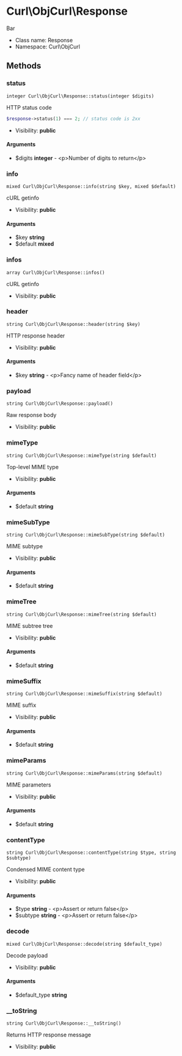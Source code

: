 Curl\ObjCurl\Response
===============

Bar




* Class name: Response
* Namespace: Curl\ObjCurl







Methods
-------


### status

    integer Curl\ObjCurl\Response::status(integer $digits)

HTTP status code

```php
$response->status(1) === 2; // status code is 2xx
```

* Visibility: **public**


#### Arguments
* $digits **integer** - &lt;p&gt;Number of digits to return&lt;/p&gt;



### info

    mixed Curl\ObjCurl\Response::info(string $key, mixed $default)

cURL getinfo



* Visibility: **public**


#### Arguments
* $key **string**
* $default **mixed**



### infos

    array Curl\ObjCurl\Response::infos()

cURL getinfo



* Visibility: **public**




### header

    string Curl\ObjCurl\Response::header(string $key)

HTTP response header



* Visibility: **public**


#### Arguments
* $key **string** - &lt;p&gt;Fancy name of header field&lt;/p&gt;



### payload

    string Curl\ObjCurl\Response::payload()

Raw response body



* Visibility: **public**




### mimeType

    string Curl\ObjCurl\Response::mimeType(string $default)

Top-level MIME type



* Visibility: **public**


#### Arguments
* $default **string**



### mimeSubType

    string Curl\ObjCurl\Response::mimeSubType(string $default)

MIME subtype



* Visibility: **public**


#### Arguments
* $default **string**



### mimeTree

    string Curl\ObjCurl\Response::mimeTree(string $default)

MIME subtree tree



* Visibility: **public**


#### Arguments
* $default **string**



### mimeSuffix

    string Curl\ObjCurl\Response::mimeSuffix(string $default)

MIME suffix



* Visibility: **public**


#### Arguments
* $default **string**



### mimeParams

    string Curl\ObjCurl\Response::mimeParams(string $default)

MIME parameters



* Visibility: **public**


#### Arguments
* $default **string**



### contentType

    string Curl\ObjCurl\Response::contentType(string $type, string $subtype)

Condensed MIME content type



* Visibility: **public**


#### Arguments
* $type **string** - &lt;p&gt;Assert or return false&lt;/p&gt;
* $subtype **string** - &lt;p&gt;Assert or return false&lt;/p&gt;



### decode

    mixed Curl\ObjCurl\Response::decode(string $default_type)

Decode payload



* Visibility: **public**


#### Arguments
* $default_type **string**



### __toString

    string Curl\ObjCurl\Response::__toString()

Returns HTTP response message



* Visibility: **public**



